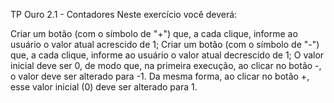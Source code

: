 TP Ouro 2.1 - Contadores
Neste exercício você deverá:

Criar um botão (com o símbolo de "+") que, a cada clique, informe ao usuário o valor atual acrescido de 1;
Criar um botão (com o símbolo de "-") que, a cada clique, informe ao usuário o valor atual decrescido de 1;
O valor inicial deve ser 0, de modo que, na primeira execução, ao clicar no botão -, o valor deve ser alterado para -1. Da mesma forma, ao clicar no botão +, esse valor inicial (0) deve ser alterado para 1.

